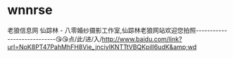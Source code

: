 # wnnrse
老狼信息网 仙踪林 - 八零婚纱摄影工作室,仙踪林老狼网站欢迎您拍照----------------------------😘😘点/此/进/入/http://www.baidu.com/link?url=NoK8PT47PahMhFH8Vie_jnciyIKNTTtVBQKpill6udK&amp;wd
